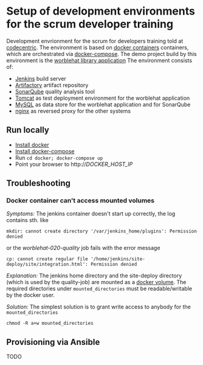 # Setup of development environments for the scrum developer training

Development envrionment for the scrum for developers training told at
[codecentric](http://www.codecentric.de). The environment is based on [docker containers](http://www.docker.com)
containers, which are orchestrated via [docker-compose](https://docs.docker.com/compose/). The demo project
build by this environment is the [worblehat library application](https://github.com/scrum-for-developers/worblehat)
The environment consists of:

 * [Jenkins](http://jenkins-ci.org) build server
 * [Artifactory](http://www.jfrog.com/artifactory/) artifact repository
 * [SonarQube](http://www.sonarqube.org/) quality analysis tool
 * [Tomcat](http://tomcat.apache.org) as test deployment environment for the worblehat application
 * [MySQL](http://www.mysql.com/) as data store for the worblehat application and for SonarQube
 * [nginx](http://nginx.org/) as reversed proxy for the other systems

## Run locally

 * [Install docker](https://docs.docker.com/installation/)
 * [Install docker-compose](https://docs.docker.com/compose/install/)
 * Run ```cd docker; docker-compose up```
 * Point your browser to <span>http://</span>*DOCKER_HOST_IP*

## Troubleshooting

### Docker container can't access mounted volumes
*Symptoms:* The jenkins container doesn't start up correctly, the log contains sth. like
```
mkdir: cannot create directory '/var/jenkins_home/plugins': Permission denied
```
or the *worblehat-020-quality* job fails with the error message
```
cp: cannot create regular file '/home/jenkins/site-deploy/site/integration.html': Permission denied
```

*Explanation:* The jenkins home directory and the site-deploy directory (which is used by the quality-job) are
mounted as a [docker volume](https://docs.docker.com/userguide/dockervolumes/#volume). The required
directories under `mounted_directories` must be readable/writable by the docker user.

*Solution:* The simplest solution is to grant write access to anybody for the `mounted_directories`
```
chmod -R a+w mounted_directories
```

## Provisioning via Ansible

TODO
